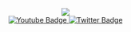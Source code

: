 <div id="header" align="center">
  <img src="https://media.giphy.com/media/l1J9HDdEWq7rAs1hu/giphy.gif"
</div>

<div id="badges">
  <a href="https://www.youtube.com/Feciouss">
    <img src="https://img.shields.io/badge/YouTube-red?style=for-the-badge&logo=youtube&logoColor=white" alt="Youtube Badge"/>
  </a>
  <a href="none">
    <img src="https://img.shields.io/badge/Twitter-blue?style=for-the-badge&logo=twitter&logoColor=white" alt="Twitter Badge"/>
  </a>
</div>
<img src="https://komarev.com/ghpvc/?username=Zynox-ctrl&style=flat-square&color=blue" alt=""/>
